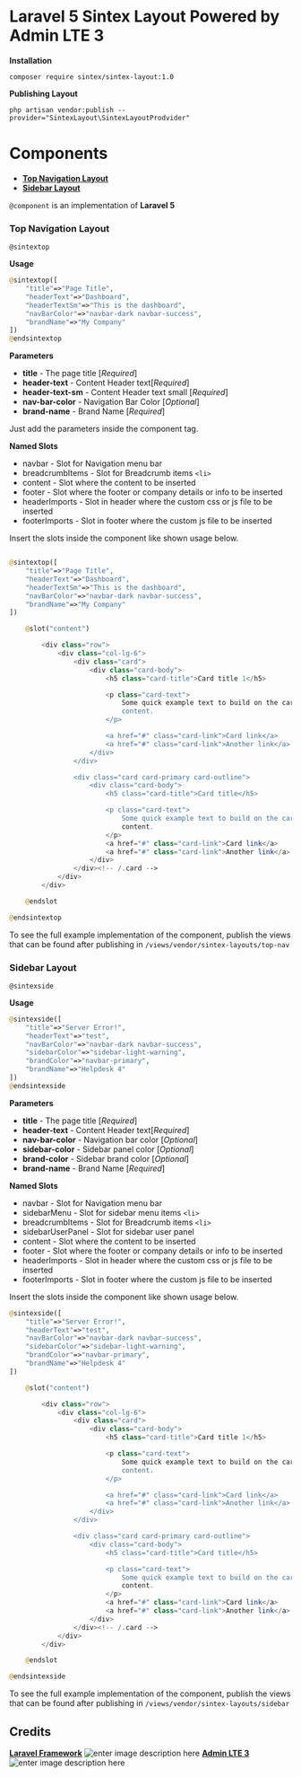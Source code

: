 
# Laravel 5 Sintex Layout Powered by Admin LTE 3

**Installation**

    composer require sintex/sintex-layout:1.0
**Publishing Layout**

    php artisan vendor:publish --provider="SintexLayout\SintexLayoutProdvider"

# Components


 - **[Top Navigation Layout](https://github.com/sintexph/sintex-layout#top-navigation-layout "Top Navigation Layout")**
 - **[Sidebar Layout](https://github.com/sintexph/sintex-layout#sidebar-layout "Sidebar Layout")**
 

`@component` is an implementation of **Laravel 5**


### Top Navigation Layout 

`@sintextop`
    
**Usage**

```php
@sintextop([
    "title"=>"Page Title",
    "headerText"=>"Dashboard",
    "headerTextSm"=>"This is the dashboard",
    "navBarColor"=>"navbar-dark navbar-success",
    "brandName"=>"My Company"
])
@endsintextop
```

**Parameters**

 - **title**  - The page title [*Required*]
 - **header-text** - Content Header text[*Required*]
 - **header-text-sm** - Content Header text small [*Required*]
 - **nav-bar-color** - Navigation Bar Color [*Optional*]
 - **brand-name** - Brand Name [*Required*]

Just add the parameters inside the component tag.

**Named Slots**

 - navbar - Slot for Navigation menu bar
 - breadcrumbItems  - Slot for Breadcrumb items `<li>`
 - content - Slot where the content to be inserted
 - footer  - Slot where the footer or company details or info to be inserted
 - headerImports - Slot in header where the custom css or js file to be inserted
 - footerImports - Slot in footer where the custom js file to be inserted

Insert the slots inside the component like shown usage below.
 
```php

@sintextop([
    "title"=>"Page Title",
    "headerText"=>"Dashboard",
    "headerTextSm"=>"This is the dashboard",
    "navBarColor"=>"navbar-dark navbar-success",
    "brandName"=>"My Company"
])

    @slot("content")

        <div class="row">
            <div class="col-lg-6">
                <div class="card">
                    <div class="card-body">
                        <h5 class="card-title">Card title 1</h5>

                        <p class="card-text">
                            Some quick example text to build on the card title and make up the bulk of the card's
                            content.
                        </p>

                        <a href="#" class="card-link">Card link</a>
                        <a href="#" class="card-link">Another link</a>
                    </div>
                </div>

                <div class="card card-primary card-outline">
                    <div class="card-body">
                        <h5 class="card-title">Card title</h5>

                        <p class="card-text">
                            Some quick example text to build on the card title and make up the bulk of the card's
                            content.
                        </p>
                        <a href="#" class="card-link">Card link</a>
                        <a href="#" class="card-link">Another link</a>
                    </div>
                </div><!-- /.card -->
            </div>
        </div>

    @endslot

@endsintextop
```
To see the full example implementation of the component, publish the views that can be found after publishing in `/views/vendor/sintex-layouts/top-nav`



### Sidebar Layout
`@sintexside`

**Usage**
```php
@sintexside([
    "title"=>"Server Error!",
    "headerText"=>"test",
    "navBarColor"=>"navbar-dark navbar-success",
    "sidebarColor"=>"sidebar-light-warning",
    "brandColor"=>"navbar-primary",
    "brandName"=>"Helpdesk 4"
])
@endsintexside
```
**Parameters**

 - **title**  - The page title [*Required*]
 - **header-text** - Content Header text[*Required*]
 - **nav-bar-color** - Navigation bar color [*Optional*]
 - **sidebar-color** - Sidebar panel color [*Optional*]
 - **brand-color** - Sidebar brand color [*Optional*]
 - **brand-name** - Brand Name [*Required*]
 
**Named Slots**

 - navbar - Slot for Navigation menu bar
 - sidebarMenu - Slot for sidebar menu items `<li>`
 - breadcrumbItems  - Slot for Breadcrumb items `<li>`
 - sidebarUserPanel - Slot for sidebar user panel
 - content - Slot where the content to be inserted
 - footer  - Slot where the footer or company details or info to be inserted
 - headerImports - Slot in header where the custom css or js file to be inserted
 - footerImports - Slot in footer where the custom js file to be inserted
 

Insert the slots inside the component like shown usage below.
 
```php
@sintexside([
    "title"=>"Server Error!",
    "headerText"=>"test",
    "navBarColor"=>"navbar-dark navbar-success",
    "sidebarColor"=>"sidebar-light-warning",
    "brandColor"=>"navbar-primary",
    "brandName"=>"Helpdesk 4"
])

    @slot("content")

        <div class="row">
            <div class="col-lg-6">
                <div class="card">
                    <div class="card-body">
                        <h5 class="card-title">Card title 1</h5>

                        <p class="card-text">
                            Some quick example text to build on the card title and make up the bulk of the card's
                            content.
                        </p>

                        <a href="#" class="card-link">Card link</a>
                        <a href="#" class="card-link">Another link</a>
                    </div>
                </div>

                <div class="card card-primary card-outline">
                    <div class="card-body">
                        <h5 class="card-title">Card title</h5>

                        <p class="card-text">
                            Some quick example text to build on the card title and make up the bulk of the card's
                            content.
                        </p>
                        <a href="#" class="card-link">Card link</a>
                        <a href="#" class="card-link">Another link</a>
                    </div>
                </div><!-- /.card -->
            </div>
        </div>

    @endslot

@endsintexside
```

To see the full example implementation of the component, publish the views that can be found after publishing in `/views/vendor/sintex-layouts/sidebar`


## Credits

 [**Laravel Framework**](https://github.com/laravel/laravel) ![enter image description here](https://camo.githubusercontent.com/c4b3056564d4d97f40afa08cffefa26c2a695316/68747470733a2f2f7265732e636c6f7564696e6172792e636f6d2f6474666276766b79702f696d6167652f75706c6f61642f76313536363333313337372f6c61726176656c2d6c6f676f6c6f636b75702d636d796b2d7265642e737667)
[**Admin LTE 3**](https://github.com/ColorlibHQ/AdminLTE/)![enter image description here](https://camo.githubusercontent.com/27d69461ad4caeb670264814c1fb624faadc9dca/68747470733a2f2f61646d696e6c74652e696f2f41646d696e4c5445332e706e67)
